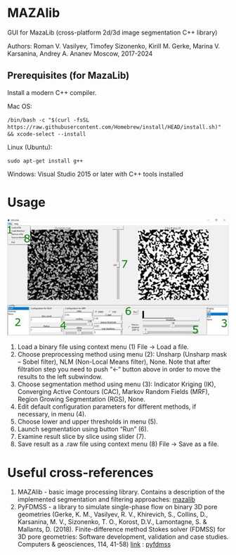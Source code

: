 # MAZAlib

GUI for MazaLib (cross-platform 2d/3d image segmentation C++ library)

Authors: Roman V. Vasilyev, Timofey Sizonenko, Kirill M. Gerke, Marina V. Karsanina, Andrey A. Ananev
Moscow, 2017-2024

## Prerequisites (for MazaLib)

Install a modern C++ compiler.

Mac OS: 
```
/bin/bash -c "$(curl -fsSL https://raw.githubusercontent.com/Homebrew/install/HEAD/install.sh)" && xcode-select --install
```
Linux (Ubuntu): 
```
sudo apt-get install g++
```

Windows: Visual Studio 2015 or later with C++ tools installed

# Usage

![GUI image](https://github.com/DreamerAA/mazagui/blob/main/MAZAgui.jpg?raw=True)

1. Load a binary file using context menu (1) File -> Load a file.
2. Choose preprocessing method using menu (2): Unsharp (Unsharp mask – Sobel filter), NLM (Non-Local Means filter), None. Note that after filtration step you need to push “<-“ button above in order to move the results to the left subwindow.
3. Choose segmentation method using menu (3): Indicator Kriging (IK), Converging Active Contours (CAC), Markov Random Fields (MRF), Region Growing Segmentation (RGS), None.
4. Edit default configuration parameters for different methods, if necessary, in menu (4).
5. Choose lower and upper thresholds in menu (5).
6. Launch segmentation using button “Run” (6).
7. Examine result slice by slice using slider (7).
8. Save result as a .raw file using context menu (8) File -> Save as a file.

# Useful cross-references
1. MAZAlib - basic image processing library. Contains a description of the implemented segmentation and filtering approaches: [mazalib](https://pypi.org/project/mazalib/)
2. PyFDMSS - a library to simulate single-phase flow on binary 3D pore geometries (Gerke, K. M., Vasilyev, R. V., Khirevich, S., Collins, D., Karsanina, M. V., Sizonenko, T. O., Korost, D.V., Lamontagne, S. & Mallants, D. (2018). Finite-difference method Stokes solver (FDMSS) for 3D pore geometries: Software development, validation and case studies. Computers & geosciences, 114, 41-58) [link](https://www.sciencedirect.com/science/article/abs/pii/S0098300417306234) : [pyfdmss](https://pypi.org/project/pyfdmss/)
